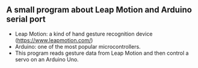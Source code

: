 ## A small program about Leap Motion and Arduino serial port

- Leap Motion: a kind of hand gesture recognition device (https://www.leapmotion.com/)
- Arduino: one of the most popular microcontrollers.
- This program reads gesture data from Leap Motion and then control a servo on an Arduino Uno. 


